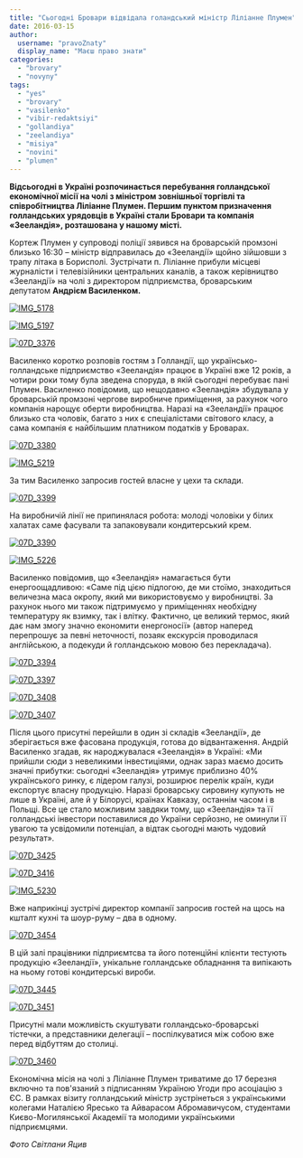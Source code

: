 ```yaml
---
title: "Сьогодні Бровари відвідала голандський міністр Ліліанне Плумен"
date: 2016-03-15
author: 
  username: "pravoZnaty"
  display_name: "Маєш право знати"
categories: 
  - "brovary"
  - "novyny"
tags: 
  - "yes"
  - "brovary"
  - "vasilenko"
  - "vibir-redaktsiyi"
  - "gollandiya"
  - "zeelandiya"
  - "misiya"
  - "novini"
  - "plumen"
---
```


**Відсьогодні в Україні розпочинається перебування голландської економічної місії на чолі з міністром зовнішньої торгівлі та співробітництва Ліліанне Плумен. Першим пунктом призначення голландських урядовців в Україні стали Бровари та компанія «Зееландія», розташована у нашому місті.**

Кортеж Плумен у супроводі поліції зявився на броварській промзоні близько 16:30 – міністр відправилась до «Зееландії» щойно зійшовши з трапу літака в Борисполі. Зустрічати п. Ліліанне прибули місцеві журналісти і телевізійники центральних каналів, а також керівництво «Зееландії» на чолі з директором підприємства, броварським депутатом **Андрієм Василенком.**

[![IMG_5178](https://mpz.brovary.org/wp-content/uploads/2016/03/IMG_5178.jpg)](https://mpz.brovary.org/wp-content/uploads/2016/03/IMG_5178.jpg)

[![IMG_5197](https://mpz.brovary.org/wp-content/uploads/2016/03/IMG_5197.jpg)](https://mpz.brovary.org/wp-content/uploads/2016/03/IMG_5197.jpg)

[![07D_3376](https://mpz.brovary.org/wp-content/uploads/2016/03/07D_3376.jpg)](https://mpz.brovary.org/wp-content/uploads/2016/03/07D_3376.jpg)

Василенко коротко розповів гостям з Голландії, що українсько-голландське підприємство «Зееландія» працює в Україні вже 12 років, а чотири роки тому була зведена споруда, в якій сьогодні перебуває пані Плумен. Василенко повідомив, що нещодавно «Зееландія» збудувала у броварській промзоні чергове виробниче приміщення, за рахунок чого компанія нарощує оберти виробництва. Наразі на «Зееландії» працює близько ста чоловік, багато з них є спеціалістами світового класу, а сама компанія є найбільшим платником податків у Броварах.

[![07D_3380](https://mpz.brovary.org/wp-content/uploads/2016/03/07D_3380.jpg)](https://mpz.brovary.org/wp-content/uploads/2016/03/07D_3380.jpg)

[![IMG_5219](https://mpz.brovary.org/wp-content/uploads/2016/03/IMG_5219.jpg)](https://mpz.brovary.org/wp-content/uploads/2016/03/IMG_5219.jpg)

За тим Василенко запросив гостей власне у цехи та склади.

[![07D_3399](https://mpz.brovary.org/wp-content/uploads/2016/03/07D_3399.jpg)](https://mpz.brovary.org/wp-content/uploads/2016/03/07D_3399.jpg)

На виробничій лінії не припинялася робота: молоді чоловіки у білих халатах саме фасували та запаковували кондитерський крем.

[![07D_3390](https://mpz.brovary.org/wp-content/uploads/2016/03/07D_3390.jpg)](https://mpz.brovary.org/wp-content/uploads/2016/03/07D_3390.jpg)

[![IMG_5226](https://mpz.brovary.org/wp-content/uploads/2016/03/IMG_5226.jpg)](https://mpz.brovary.org/wp-content/uploads/2016/03/IMG_5226.jpg)

Василенко повідомив, що «Зееландія» намагається бути енергоощадливою: «Саме під цією підлогою, де ми стоїмо, знаходиться величезна маса окропу, який ми використовуємо у виробництві. За рахунок нього ми також підтримуємо у приміщеннях необхідну температуру як взимку, так і влітку. Фактично, це великий термос, який дає нам змогу значно економити енергоносії» (автор наперед перепрошує за певні неточності, позаяк екскурсія проводилася англійською, а подекуди й голландською мовою без перекладача).

[![07D_3394](https://mpz.brovary.org/wp-content/uploads/2016/03/07D_3394.jpg)](https://mpz.brovary.org/wp-content/uploads/2016/03/07D_3394.jpg)

[![07D_3397](https://mpz.brovary.org/wp-content/uploads/2016/03/07D_3397.jpg)](https://mpz.brovary.org/wp-content/uploads/2016/03/07D_3397.jpg)

[![07D_3408](https://mpz.brovary.org/wp-content/uploads/2016/03/07D_3408.jpg)](https://mpz.brovary.org/wp-content/uploads/2016/03/07D_3408.jpg)

[![07D_3407](https://mpz.brovary.org/wp-content/uploads/2016/03/07D_3407.jpg)](https://mpz.brovary.org/wp-content/uploads/2016/03/07D_3407.jpg)

Після цього присутні перейшли в один зі складів «Зееландії», де зберігається вже фасована продукція, готова до відвантаження. Андрій Василенко згадав, як народжувалася «Зееландія» в Україні: «Ми прийшли сюди з невеликими інвестиціями, однак зараз маємо досить значні прибутки: сьогодні «Зееландія» утримує приблизно 40% українського ринку, є лідером галузі, розширює перелік країн, куди експортує власну продукцію. Наразі броварську сировину купують не лише в Україні, але й у Білорусі, країнах Кавказу, останнім часом і в Польщі. Все це стало можливим завдяки тому, що «Зееландія» та її голландські інвестори поставилися до України серйозно, не оминули її увагою та усвідомили потенціал, а відтак сьогодні мають чудовий результат».

[![07D_3425](https://mpz.brovary.org/wp-content/uploads/2016/03/07D_3425.jpg)](https://mpz.brovary.org/wp-content/uploads/2016/03/07D_3425.jpg)

[![07D_3416](https://mpz.brovary.org/wp-content/uploads/2016/03/07D_3416.jpg)](https://mpz.brovary.org/wp-content/uploads/2016/03/07D_3416.jpg)

[![IMG_5230](https://mpz.brovary.org/wp-content/uploads/2016/03/IMG_5230.jpg)](https://mpz.brovary.org/wp-content/uploads/2016/03/IMG_5230.jpg)

Вже наприкінці зустрічі директор компанії запросив гостей на щось на кшталт кухні та шоур-руму – два в одному.

[![07D_3454](https://mpz.brovary.org/wp-content/uploads/2016/03/07D_3454.jpg)](https://mpz.brovary.org/wp-content/uploads/2016/03/07D_3454.jpg)

В цій залі працівники підприємтсва та його потенційні клієнти тестують продукцію «Зееландії», унікальне голландське обладнання та випікають на ньому готові кондитерські вироби.

[![07D_3445](https://mpz.brovary.org/wp-content/uploads/2016/03/07D_3445.jpg)](https://mpz.brovary.org/wp-content/uploads/2016/03/07D_3445.jpg)

[![07D_3451](https://mpz.brovary.org/wp-content/uploads/2016/03/07D_3451.jpg)](https://mpz.brovary.org/wp-content/uploads/2016/03/07D_3451.jpg)

Присутні мали можливість скуштувати голландсько-броварські тістечки, а представники делегації – поспілкуватися між собою вже перед відбуттям до столиці.

[![07D_3460](https://mpz.brovary.org/wp-content/uploads/2016/03/07D_3460.jpg)](https://mpz.brovary.org/wp-content/uploads/2016/03/07D_3460.jpg)

Економічна місія на чолі з Ліліанне Плумен триватиме до 17 березня включно та пов'язаний з підписанням Україною Угоди про асоціацію з ЄС. В рамках візиту голландський міністр зустрінеться з українськими колегами Наталією Яресько та Айварасом Абромавичусом, студентами Києво-Могилянської Академії та молодими українськими підприємцями.

_Фото Світлани Яцив_
